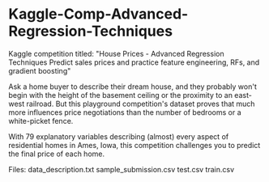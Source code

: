 # Kaggle-Comp-Advanced-Regression-Techniques

Kaggle competition titled: 
  "House Prices - Advanced Regression Techniques
  Predict sales prices and practice feature engineering, RFs, and gradient boosting"
 
Ask a home buyer to describe their dream house, and they probably won't begin with the height of the basement ceiling or the proximity to an east-west railroad. But this playground competition's dataset proves that much more influences price negotiations than the number of bedrooms or a white-picket fence.

With 79 explanatory variables describing (almost) every aspect of residential homes in Ames, Iowa, this competition challenges you to predict the final price of each home.

Files:
    data_description.txt
    sample_submission.csv
    test.csv
    train.csv
